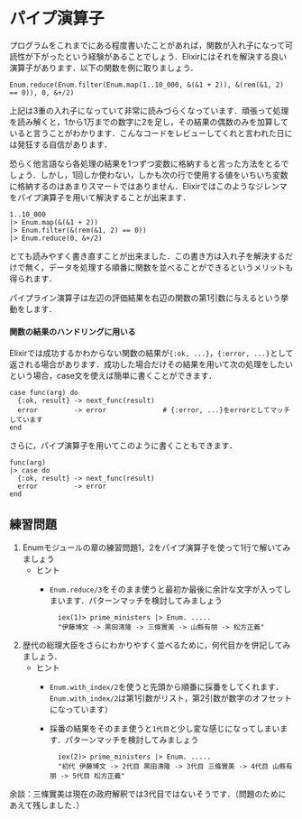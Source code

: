 # パイプ演算子

プログラムをこれまでにある程度書いたことがあれば，関数が入れ子になって可読性が下がったという経験があることでしょう．Elixirにはそれを解決する良い演算子があります．以下の関数を例に取りましょう．

```
Enum.reduce(Enum.filter(Enum.map(1..10_000, &(&1 + 2)), &(rem(&1, 2) == 0)), 0, &+/2)
```

上記は3重の入れ子になっていて非常に読みづらくなっています．頑張って処理を読み解くと，1から1万までの数字に2を足し，その結果の偶数のみを加算していると言うことがわかります．こんなコードをレビューしてくれと言われた日には発狂する自信があります．

恐らく他言語なら各処理の結果を1つずつ変数に格納すると言った方法をとるでしょう．しかし，1回しか使わない，しかも次の行で使用する値をいちいち変数に格納するのはあまりスマートではありません．Elixirではこのようなジレンマをパイプ演算子を用いて解決することが出来ます．

```
1..10_000
|> Enum.map(&(&1 + 2))
|> Enum.filter(&(rem(&1, 2) == 0))
|> Enum.reduce(0, &+/2)
```

とても読みやすく書き直すことが出来ました．この書き方は入れ子を解決するだけで無く，データを処理する順番に関数を並べることができるというメリットも得られます．

パイプライン演算子は左辺の評価結果を右辺の関数の第1引数に与えるという挙動をします．

#### **関数の結果のハンドリングに用いる**

Elixirでは成功するかわからない関数の結果が`{:ok, ...}`，`{:error, ...}`として返される場合があります．成功した場合だけその結果を用いて次の処理をしたいという場合，case文を使えば簡単に書くことができます．

```
case func(arg) do
  {:ok, result} -> next_func(result)
  error         -> error              # {:error, ...}をerrorとしてマッチしています
end
```

さらに，パイプ演算子を用いてこのように書くこともできます．

```
func(arg)
|> case do
  {:ok, result} -> next_func(result)
  error         -> error
end
```

## 練習問題

1. Enumモジュールの章の練習問題1，2をパイプ演算子を使って1行で解いてみましょう
    - ヒント
        - `Enum.reduce/3`をそのまま使うと最初か最後に余計な文字が入ってしまいます．パターンマッチを検討してみましょう

                iex(1)> prime_ministers |> Enum. .....
                "伊藤博文 -> 黒田清隆 -> 三條實美 -> 山縣有朋 -> 松方正義"

2. 歴代の総理大臣をさらにわかりやすく並べるために，何代目かを併記してみましょう．
    - ヒント
        - `Enum.with_index/2`を使うと先頭から順番に採番をしてくれます．`Enum.with_index/2`は第1引数がリスト，第2引数が数字のオフセットになっています）
        - 採番の結果をそのまま使うと`1代目`と少し変な感じになってしまいます．パターンマッチを検討してみましょう

                iex(2)> prime_ministers |> Enum. .....
                "初代 伊藤博文 -> 2代目 黒田清隆 -> 3代目 三條實美 -> 4代目 山縣有朋 -> 5代目 松方正義"

余談：三條實美は現在の政府解釈では3代目ではないそうです．（問題のためにあえて残しました．）
